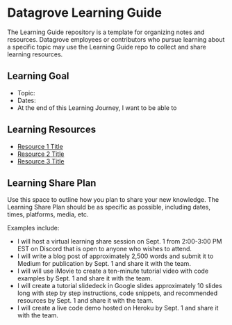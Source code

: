 # Datagrove Learning Guide
The Learning Guide repository is a template for organizing notes and resources. Datagrove employees or contributors who pursue learning about a specific topic may use the Learning Guide repo to collect and share learning resources.

## Learning Goal
* Topic:
* Dates:
* At the end of this Learning Journey, I want to be able to <insert how you plan to be able to demonstrate your learning>

## Learning Resources
* [Resource 1 Title](link)
* [Resource 2 Title](link)
* [Resource 3 Title](link)
  
## Learning Share Plan
Use this space to outline how you plan to share your new knowledge. The Learning Share Plan should be as specific as possible, including dates, times, platforms, media, etc.

Examples include:
* I will host a virtual learning share session on Sept. 1 from 2:00-3:00 PM EST on Discord that is open to anyone who wishes to attend.
* I will write a blog post of approximately 2,500 words and submit it to Medium for publication by Sept. 1 and share it with the team.
* I will will use iMovie to create a ten-minute tutorial video with code examples by Sept. 1 and share it with the team.
* I will create a tutorial slidedeck in Google slides approximately 10 slides long with step by step instructions, code snippets, and recommended resources by Sept. 1 and share it with the team.
* I will create a live code demo hosted on Heroku by Sept. 1 and share it with the team.
